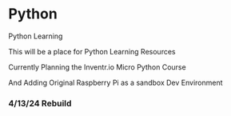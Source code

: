 # Python
Python Learning

This will be a place for Python Learning Resources

Currently Planning the Inventr.io Micro Python Course

And Adding Original Raspberry Pi as a sandbox Dev Environment

### 4/13/24  Rebuild


